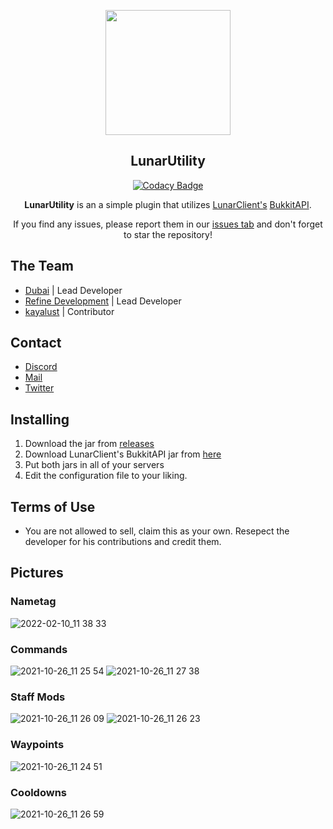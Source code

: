 <div align="center">

  <img src="https://offlinelc.github.io/assets/img/1621344596076.png" width="200"></img>
  ## LunarUtility

</small></i>

[![Codacy Badge](https://api.codacy.com/project/badge/Grade/9194a83417de4c939f617d3f4d47b56f)](https://app.codacy.com/gh/GamerRealm/LunarUtility?utm_source=github.com&utm_medium=referral&utm_content=GamerRealm/LunarUtility&utm_campaign=Badge_Grade_Settings)

**LunarUtility** is an a simple plugin that utilizes [LunarClient's](https://github.com/LunarClient) [BukkitAPI](https://github.com/LunarClient/BukkitAPI).

If you find any issues, please report them in our <a href="https://github.com/RefineDevelopment/LunarUtility/issues">issues tab</a> and don't forget to star the repository!
</div>

## The Team
+ [Dubai](https://github.com/GamerRealm) | Lead Developer
+ [Refine Development](https://github.com/RefineDevelopment) | Lead Developer
+ [kayalust](https://github.com/kayalust) | Contributor

## Contact
- [Discord](https://dsc.gg/refine)
- [Mail](mailto:refinedevelopment@gmail.com)
- [Twitter](https://twitter.com/RefineDev)

## Installing
1. Download the jar from <a href="https://github.com/RefineDevelopment/LunarUtility/releases">releases</a>
2. Download LunarClient's BukkitAPI jar from [here](https://github.com/LunarClient/BukkitAPI)
3. Put both jars in all of your servers
4. Edit the configuration file to your liking.

## Terms of Use
+ You are not allowed to sell, claim this as your own. Resepect the developer for his contributions and credit them.

## Pictures
### Nametag
![2022-02-10_11 38 33](https://user-images.githubusercontent.com/42650369/154859444-55ffb81b-06b9-497a-9ec5-6c16906b2b83.png)

### Commands
![2021-10-26_11 25 54](https://user-images.githubusercontent.com/42650369/138830339-36b85f2c-5044-4953-b6da-4e67ee30fe84.png)
![2021-10-26_11 27 38](https://user-images.githubusercontent.com/42650369/138829630-3c2fe296-c3b9-4aae-97f6-0f4b70db5f79.png)

### Staff Mods
![2021-10-26_11 26 09](https://user-images.githubusercontent.com/42650369/138829302-7aeaad61-6cf4-426f-954a-43ace12a972f.png)
![2021-10-26_11 26 23](https://user-images.githubusercontent.com/42650369/138829317-7a8c6015-e692-4a84-b1d4-395a286454bb.png)

### Waypoints
![2021-10-26_11 24 51](https://user-images.githubusercontent.com/42650369/138829478-606493b4-072c-429b-897a-c54948407b4b.png)

### Cooldowns
![2021-10-26_11 26 59](https://user-images.githubusercontent.com/42650369/138830407-ce602bdd-9281-4744-9d3d-105af5223f3f.png)
